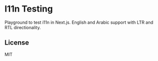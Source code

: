 # I11n Testing

Playground to test i11n in Next.js.
English and Arabic support with LTR and RTL directionality.

## License

MIT